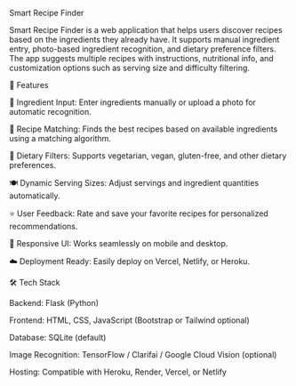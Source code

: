 Smart Recipe Finder

Smart Recipe Finder is a web application that helps users discover recipes based on the ingredients they already have.
It supports manual ingredient entry, photo-based ingredient recognition, and dietary preference filters.
The app suggests multiple recipes with instructions, nutritional info, and customization options such as serving size and difficulty filtering.

🚀 Features

🥕 Ingredient Input: Enter ingredients manually or upload a photo for automatic recognition.

🧩 Recipe Matching: Finds the best recipes based on available ingredients using a matching algorithm.

🌱 Dietary Filters: Supports vegetarian, vegan, gluten-free, and other dietary preferences.

🍽️ Dynamic Serving Sizes: Adjust servings and ingredient quantities automatically.

⭐ User Feedback: Rate and save your favorite recipes for personalized recommendations.

📱 Responsive UI: Works seamlessly on mobile and desktop.

☁️ Deployment Ready: Easily deploy on Vercel, Netlify, or Heroku.

🛠️ Tech Stack

Backend: Flask (Python)

Frontend: HTML, CSS, JavaScript (Bootstrap or Tailwind optional)

Database: SQLite (default)

Image Recognition: TensorFlow / Clarifai / Google Cloud Vision (optional)

Hosting: Compatible with Heroku, Render, Vercel, or Netlify

